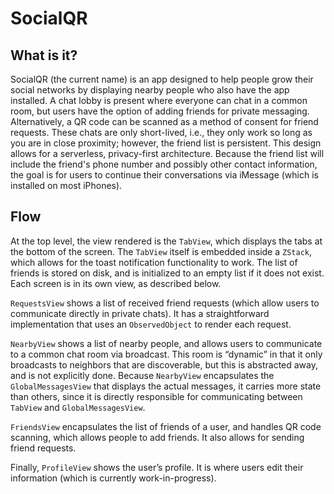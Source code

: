 # SocialQR

## What is it?

SocialQR (the current name) is an app designed to help people grow their social networks by displaying nearby people who also have the app installed. A chat lobby is present where everyone can chat in a common room, but users have the option of adding friends for private messaging. Alternatively, a QR code can be scanned as a method of consent for friend requests. These chats are only short-lived, i.e., they only work so long as you are in close proximity; however, the friend list is persistent. This design allows for a serverless, privacy-first architecture. Because the friend list will include the friend's phone number and possibly other contact information, the goal is for users to continue their conversations via iMessage (which is installed on most iPhones).

## Flow

At the top level, the view rendered is the `TabView`, which displays the tabs at the bottom of the screen. The `TabView` itself is embedded inside a `ZStack`, which allows for the toast notification functionality to work. The list of friends is stored on disk, and is initialized to an empty list if it does not exist. Each screen is in its own view, as described below.

`RequestsView` shows a list of received friend requests (which allow users to communicate directly in private chats). It has a straightforward implementation that uses an `ObservedObject` to render each request.

`NearbyView` shows a list of nearby people, and allows users to communicate to a common chat room via broadcast. This room is “dynamic” in that it only broadcasts to neighbors that are discoverable, but this is abstracted away, and is not explicitly done. Because `NearbyView` encapsulates the `GlobalMessagesView` that displays the actual messages, it carries more state than others, since it is directly responsible for communicating between `TabView` and `GlobalMessagesView`.

`FriendsView` encapsulates the list of friends of a user, and handles QR code scanning, which allows people to add friends. It also allows for sending friend requests.

Finally, `ProfileView` shows the user’s profile. It is where users edit their information (which is currently work-in-progress).
